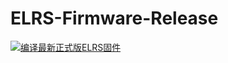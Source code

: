 # ELRS-Firmware-Release

[![编译最新正式版ELRS固件](https://github.com/L1cardo/ELRS-Firmware-Release/actions/workflows/build.yml/badge.svg)](https://github.com/L1cardo/ELRS-Firmware-Release/actions/workflows/build.yml)
